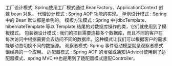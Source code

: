工厂设计模式: Spring使用工厂模式通过 BeanFactory、ApplicationContext 创建 bean 对象。
代理设计模式 : Spring AOP 功能的实现。
单例设计模式 : Spring 中的 Bean 默认都是单例的。
模板方法模式 : Spring 中 jdbcTemplate、hibernateTemplate 等以 Template 结尾的对数据库操作的类，它们就使用到了模板模式。
包装器设计模式 : 我们的项目需要连接多个数据库，而且不同的客户在每次访问中根据需要会去访问不同的数据库。这种模式让我们可以根据客户的需求能够动态切换不同的数据源。
观察者模式: Spring 事件驱动模型就是观察者模式很经典的一个应用。
适配器模式 : Spring AOP 的增强或通知(Advice)使用到了适配器模式、spring MVC 中也是用到了适配器模式适配Controller。

